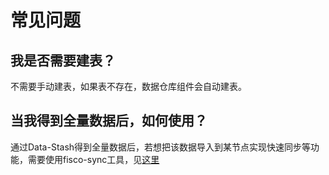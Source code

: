 # 常见问题

## 我是否需要建表？
不需要手动建表，如果表不存在，数据仓库组件会自动建表。

## 当我得到全量数据后，如何使用？
通过Data-Stash得到全量数据后，若想把该数据导入到某节点实现快速同步等功能，需要使用fisco-sync工具，见[这里](https://fisco-bcos-documentation.readthedocs.io/zh_CN/latest/docs/manual/data_governance.html#fisco-sync)